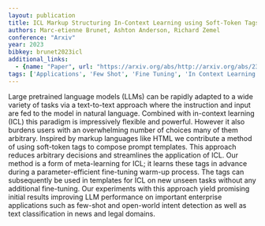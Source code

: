 ```yaml
---
layout: publication
title: ICL Markup Structuring In-Context Learning using Soft-Token Tags
authors: Marc-etienne Brunet, Ashton Anderson, Richard Zemel
conference: "Arxiv"
year: 2023
bibkey: brunet2023icl
additional_links:
  - {name: "Paper", url: "https://arxiv.org/abs/http://arxiv.org/abs/2312.07405v1"}
tags: ['Applications', 'Few Shot', 'Fine Tuning', 'In Context Learning', 'Pretraining Methods', 'Prompting', 'Reinforcement Learning', 'Tools', 'Training Techniques']
---
```

Large pretrained language models (LLMs) can be rapidly adapted to a wide variety of tasks via a text-to-text approach where the instruction and input are fed to the model in natural language. Combined with in-context learning (ICL) this paradigm is impressively flexible and powerful. However it also burdens users with an overwhelming number of choices many of them arbitrary. Inspired by markup languages like HTML we contribute a method of using soft-token tags to compose prompt templates. This approach reduces arbitrary decisions and streamlines the application of ICL. Our method is a form of meta-learning for ICL; it learns these tags in advance during a parameter-efficient fine-tuning warm-up process. The tags can subsequently be used in templates for ICL on new unseen tasks without any additional fine-tuning. Our experiments with this approach yield promising initial results improving LLM performance on important enterprise applications such as few-shot and open-world intent detection as well as text classification in news and legal domains.
